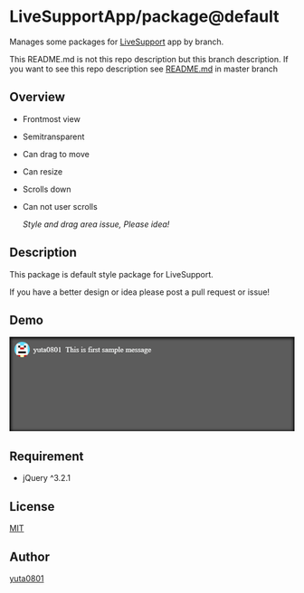 # LiveSupportApp/package@default

Manages some packages for [LiveSupport](https://github.com/LiveSupportApp/LiveSupport) app by branch.

This README.md is not this repo description but this branch description.
If you want to see this repo description see [README.md](https://github.com/LiveSupportApp/package/blob/master/README.md) in master branch

## Overview

- Frontmost view

- Semitransparent

- Can drag to move

- Can resize

- Scrolls down

- Can not user scrolls

  _Style and drag area issue, Please idea!_

## Description

This package is default style package for LiveSupport.

If you have a better design or idea please post a pull request or issue!

## Demo

![Gif image](https://raw.githubusercontent.com/LiveSupportApp/package/default/demo.gif)

## Requirement

- jQuery ^3.2.1


## License

[MIT](https://github.com/LiveSupportApp/package/blob/master/LICENSE)

## Author

[yuta0801](https://github.com/yuta0801)
